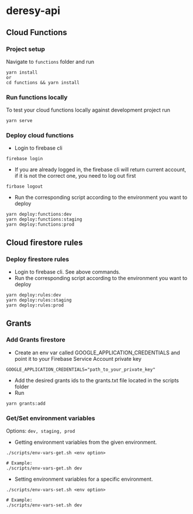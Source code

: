 # deresy-api

## Cloud Functions

### Project setup
Navigate to `functions` folder and run
```
yarn install
or
cd functions && yarn install
```

### Run functions locally
To test your cloud functions locally against development project run
```
yarn serve
```

### Deploy cloud functions
* Login to firebase cli
```
firebase login
``` 
* If you are already logged in, the firebase cli will return current account, if it is not the correct one, you need to log out first
```
firbase logout
```

* Run the corresponding script according to the environment you want to deploy
```
yarn deploy:functions:dev
yarn deploy:functions:staging
yarn deploy:functions:prod
```

## Cloud firestore rules
### Deploy firestore rules
* Login to firebase cli. See above commands.
* Run the corresponding script according to the environment you want to deploy
```
yarn deploy:rules:dev
yarn deploy:rules:staging
yarn deploy:rules:prod
```
## Grants
### Add Grants firestore
* Create an env var called GOOGLE_APPLICATION_CREDENTIALS and point it to your Firebase Service Account private key
```
GOOGLE_APPLICATION_CREDENTIALS="path_to_your_private_key"
```
* Add the desired grants ids to the grants.txt file located in the scripts folder
* Run 
```
yarn grants:add 
```

### Get/Set environment variables

Options: `dev, staging, prod`

- Getting environment variables from the given environment.

```
./scripts/env-vars-get.sh <env option>

# Example:
./scripts/env-vars-get.sh dev
```

- Setting environment variables for a specific environment.

```
./scripts/env-vars-set.sh <env option>

# Example:
./scripts/env-vars-set.sh dev
```
